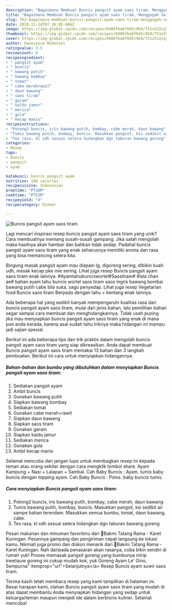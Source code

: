 ```yaml
---
description: "Bagaimana Membuat Buncis pangsit ayam saos tiram, Menggugah Selera"
title: "Bagaimana Membuat Buncis pangsit ayam saos tiram, Menggugah Selera"
slug: 762-bagaimana-membuat-buncis-pangsit-ayam-saos-tiram-menggugah-selera
date: 2020-11-14T07:36:09.666Z
image: https://img-global.cpcdn.com/recipes/0486fba6f0d5c9b0/751x532cq70/buncis-pangsit-ayam-saos-tiram-foto-resep-utama.jpg
thumbnail: https://img-global.cpcdn.com/recipes/0486fba6f0d5c9b0/751x532cq70/buncis-pangsit-ayam-saos-tiram-foto-resep-utama.jpg
cover: https://img-global.cpcdn.com/recipes/0486fba6f0d5c9b0/751x532cq70/buncis-pangsit-ayam-saos-tiram-foto-resep-utama.jpg
author: Genevieve McDaniel
ratingvalue: 3.5
reviewcount: 8
recipeingredient:
- " pangsit ayam"
- " buncis"
- " bawang putih"
- " bawang bombay"
- " tomat"
- " cabe merahrawit"
- " daun bawang"
- " saos tiram"
- " garam"
- " kaldu jamur"
- " merica"
- " gula"
- " kecap manis"
recipeinstructions:
- "Potong2 buncis, iris bawang putih, bombay, cabe merah, daun bawang"
- "Tumis bawang putih, bombay, buncis. Masukkan pangsit, ksi sedikit air sampe bahan terendam. Masukkan semua bumbu, tomat, daun bawang, cabe."
- "Tes rasa, kl sdh sesuai selera hidangkan dgn taburan bawang goreng"
categories:
- Resep
tags:
- buncis
- pangsit
- ayam

katakunci: buncis pangsit ayam 
nutrition: 198 calories
recipecuisine: Indonesian
preptime: "PT26M"
cooktime: "PT53M"
recipeyield: "4"
recipecategory: Dinner

---
```



![Buncis pangsit ayam saos tiram](https://img-global.cpcdn.com/recipes/0486fba6f0d5c9b0/751x532cq70/buncis-pangsit-ayam-saos-tiram-foto-resep-utama.jpg)

Lagi mencari inspirasi resep buncis pangsit ayam saos tiram yang unik? Cara membuatnya memang susah-susah gampang. Jika salah mengolah maka hasilnya akan hambar dan bahkan tidak sedap. Padahal buncis pangsit ayam saos tiram yang enak seharusnya memiliki aroma dan rasa yang bisa memancing selera kita.

Bingung masak pangsit ayam mau diapain lg, digoreng sering, dibikin kuah udh, masak kecap pke mie sering. Lihat juga resep Buncis pangsit ayam saos tiram enak lainnya. #Ayamtahubunciswortel#Saostiram# #lala chan ae# bahan ayam tahu buncis wortel saos tiram saos ingris bawang bombai bawang putih cabe bila suka. sagu penyedap. Lihat juga resep Vegetarian food Buncis saos tiram Berpadu dengan tahu + kentang enak lainnya.

Ada beberapa hal yang sedikit banyak mempengaruhi kualitas rasa dari buncis pangsit ayam saos tiram, mulai dari jenis bahan, lalu pemilihan bahan segar sampai cara membuat dan menghidangkannya. Tidak usah pusing jika mau menyiapkan buncis pangsit ayam saos tiram yang enak di mana pun anda berada, karena asal sudah tahu triknya maka hidangan ini mampu jadi sajian spesial.


Berikut ini ada beberapa tips dan trik praktis dalam mengolah buncis pangsit ayam saos tiram yang siap dikreasikan. Anda dapat membuat Buncis pangsit ayam saos tiram memakai 13 bahan dan 3 langkah pembuatan. Berikut ini cara untuk menyiapkan hidangannya.

<!--inarticleads1-->

##### Bahan-bahan dan bumbu yang dibutuhkan dalam menyiapkan Buncis pangsit ayam saos tiram:

1. Sediakan  pangsit ayam
1. Ambil  buncis
1. Gunakan  bawang putih
1. Siapkan  bawang bombay
1. Sediakan  tomat
1. Gunakan  cabe merah+rawit
1. Siapkan  daun bawang
1. Siapkan  saos tiram
1. Gunakan  garam
1. Siapkan  kaldu jamur
1. Sediakan  merica
1. Gunakan  gula
1. Ambil  kecap manis


Selamat mencoba dan jangan lupa untuk membagkan resep ini kepada teman atau orang sekitar dengan cara mengklik tombol share. Ayam Kampung + Nasi + Lalapan + Sambal. Cah Baby Buncis : Ayam. tumis baby buncis dengan topping ayam. Cah Baby Buncis : Polos. baby buncis tumis. 

<!--inarticleads2-->

##### Cara menyiapkan Buncis pangsit ayam saos tiram:

1. Potong2 buncis, iris bawang putih, bombay, cabe merah, daun bawang
1. Tumis bawang putih, bombay, buncis. Masukkan pangsit, ksi sedikit air sampe bahan terendam. Masukkan semua bumbu, tomat, daun bawang, cabe.
1. Tes rasa, kl sdh sesuai selera hidangkan dgn taburan bawang goreng


Pesan makanan dan minuman favoritmu dari 🌟Bakmi Tatang Rama - Karet Kuningan. Pesannya gampang dan pengiriman cepat langsung ke lokasi kamu. Nikmati juga promo dan diskon menarik dari 🌟Bakmi Tatang Rama - Karet Kuningan. Nah daripada penasaran akan rasanya, coba bikin sendiri di rumah yuk! Proses memasak pangsit goreng yang bumbunya mirip kwetiauw goreng ini cukup mudah kok, yuk Goreng Ayam Le&#39; Gino, Sempurna&#34; itemprop=&#34;url&#34;&gt;Selanjutnya&lt;/a&gt; Resep Buncis ayam suwir saos tiram. 

Terima kasih telah membaca resep yang kami tampilkan di halaman ini. Besar harapan kami, olahan Buncis pangsit ayam saos tiram yang mudah di atas dapat membantu Anda menyiapkan hidangan yang sedap untuk keluarga/teman maupun menjadi ide dalam berbisnis kuliner. Selamat mencoba!
